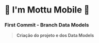 
# 🛵 I'm Mottu Mobile 🛵

### First Commit - Branch Data Models

> **Criação do projeto e dos Data Models**

